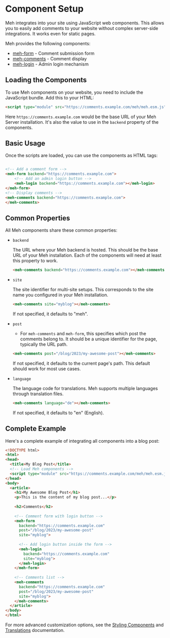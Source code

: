 # Component Setup

Meh integrates into your site using JavaScript web components. This allows you to easily add comments to your website without complex server-side integrations. It works even for static pages. 

Meh provides the following components:

* [meh-form](../frontend/src/components/meh-form/readme.md) - Comment submission form
* [meh-comments](../frontend/src/components/meh-comments/readme.md) - Comment display
* [meh-login](../frontend/src/components/meh-login/readme.md) - Admin login mechanism


## Loading the Components

To use Meh components on your website, you need to include the JavaScript bundle. Add this to your HTML:

```html
<script type="module" src="https://comments.example.com/meh/meh.esm.js"></script>
```

Here `https://comments.example.com` would be the base URL of your Meh Server installation. It's also the value to use in the `backend` property of the components.

## Basic Usage

Once the scripts are loaded, you can use the components as HTML tags:

```html

<!-- Add a comment form -->
<meh-form backend="https://comments.example.com">
    <!-- Add an admin login button -->
    <meh-login backend="https://comments.example.com"></meh-login>
</meh-form>
<!-- Display comments -->
<meh-comments backend="https://comments.example.com">
</meh-comments>
```

## Common Properties

All Meh components share these common properties:

* `backend`

  The URL where your Meh backend is hosted. This should be the base URL of your Meh installation. Each of the components will need at least this property to work.
  ```html
  <meh-comments backend="https://comments.example.com"></meh-comments>
  ```

* `site`

  The site identifier for multi-site setups. This corresponds to the site name you configured in your Meh installation.

  ```html
  <meh-comments site="myblog"></meh-comments>
  ```

  If not specified, it defaults to "meh".

* `post`

  * For `meh-comments` and `meh-form`, this specifies which post the comments belong to. It should be a unique identifier for the page, typically the URL path.

  ```html
  <meh-comments post="/blog/2023/my-awesome-post"></meh-comments>
  ```

  If not specified, it defaults to the current page's path. This default should work for most use cases.

* `language`

  The language code for translations. Meh supports multiple languages through translation files.

  ```html
  <meh-comments language="de"></meh-comments>
  ```

  If not specified, it defaults to "en" (English).

## Complete Example

Here's a complete example of integrating all components into a blog post:

```html
<!DOCTYPE html>
<html>
<head>
  <title>My Blog Post</title>
  <!-- Load Meh components -->
  <script type="module" src="https://comments.example.com/meh/meh.esm.js"></script>
</head>
<body>
  <article>
    <h1>My Awesome Blog Post</h1>
    <p>This is the content of my blog post...</p>
    
    <h2>Comments</h2>
    
    <!-- Comment form with login button -->
    <meh-form
      backend="https://comments.example.com"
      post="/blog/2023/my-awesome-post"
      site="myblog">
      
      <!-- Add login button inside the form -->
      <meh-login
        backend="https://comments.example.com"
        site="myblog">
      </meh-login>
    </meh-form>
    
    <!-- Comments list -->
    <meh-comments
      backend="https://comments.example.com"
      post="/blog/2023/my-awesome-post"
      site="myblog">
    </meh-comments>
  </article>
</body>
</html>
```

For more advanced customization options, see the [Styling Components](styling.md) and [Translations](translations.md) documentation.
